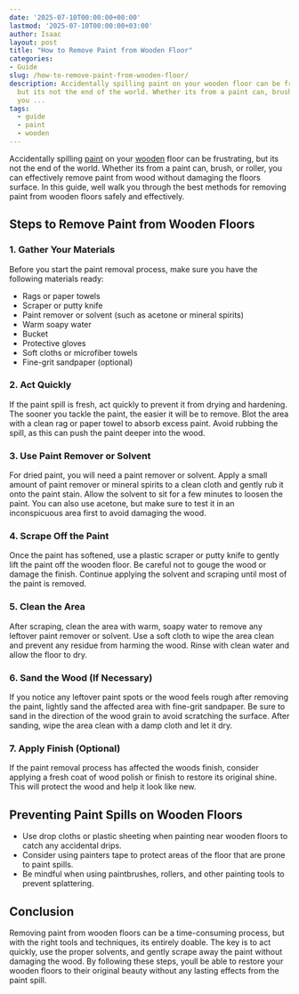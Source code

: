 ```yaml
---
date: '2025-07-10T00:00:00+00:00'
lastmod: '2025-07-10T00:00:00+03:00'
author: Isaac
layout: post
title: "How to Remove Paint from Wooden Floor"
categories:
- Guide
slug: /how-to-remove-paint-from-wooden-floor/
description: Accidentally spilling paint on your wooden floor can be frustrating,
  but its not the end of the world. Whether its from a paint can, brush, or roller,
  you ...
tags: 
  - guide
  - paint
  - wooden
---
```

Accidentally spilling [paint](/posts/airless-paint-sprayer-cleaning-solution/) on your [wooden](/posts/best-wooden-swing-set-reviews/) floor can be frustrating, but its not the end of the world. Whether its from a paint can, brush, or roller, you can effectively remove paint from wood without damaging the floors surface. In this guide, well walk you through the best methods for removing paint from wooden floors safely and effectively.
## Steps to Remove Paint from Wooden Floors
### 1. Gather Your Materials
Before you start the paint removal process, make sure you have the following materials ready:
- Rags or paper towels
- Scraper or putty knife
- Paint remover or solvent (such as acetone or mineral spirits)
- Warm soapy water
- Bucket
- Protective gloves
- Soft cloths or microfiber towels
- Fine-grit sandpaper (optional)
### 2. Act Quickly
If the paint spill is fresh, act quickly to prevent it from drying and hardening. The sooner you tackle the paint, the easier it will be to remove. Blot the area with a clean rag or paper towel to absorb excess paint. Avoid rubbing the spill, as this can push the paint deeper into the wood.
### 3. Use Paint Remover or Solvent
For dried paint, you will need a paint remover or solvent. Apply a small amount of paint remover or mineral spirits to a clean cloth and gently rub it onto the paint stain. Allow the solvent to sit for a few minutes to loosen the paint. You can also use acetone, but make sure to test it in an inconspicuous area first to avoid damaging the wood.
### 4. Scrape Off the Paint
Once the paint has softened, use a plastic scraper or putty knife to gently lift the paint off the wooden floor. Be careful not to gouge the wood or damage the finish. Continue applying the solvent and scraping until most of the paint is removed.
### 5. Clean the Area
After scraping, clean the area with warm, soapy water to remove any leftover paint remover or solvent. Use a soft cloth to wipe the area clean and prevent any residue from harming the wood. Rinse with clean water and allow the floor to dry.
### 6. Sand the Wood (If Necessary)
If you notice any leftover paint spots or the wood feels rough after removing the paint, lightly sand the affected area with fine-grit sandpaper. Be sure to sand in the direction of the wood grain to avoid scratching the surface. After sanding, wipe the area clean with a damp cloth and let it dry.
### 7. Apply Finish (Optional)
If the paint removal process has affected the woods finish, consider applying a fresh coat of wood polish or finish to restore its original shine. This will protect the wood and help it look like new.
## Preventing Paint Spills on Wooden Floors
- Use drop cloths or plastic sheeting when painting near wooden floors to catch any accidental drips.
- Consider using painters tape to protect areas of the floor that are prone to paint spills.
- Be mindful when using paintbrushes, rollers, and other painting tools to prevent splattering.
## Conclusion
Removing paint from wooden floors can be a time-consuming process, but with the right tools and techniques, its entirely doable. The key is to act quickly, use the proper solvents, and gently scrape away the paint without damaging the wood. By following these steps, youll be able to restore your wooden floors to their original beauty without any lasting effects from the paint spill.
